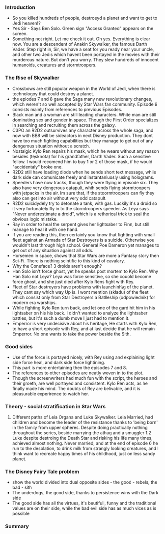 ### Introduction

- So you killed hundreds of people, destroeyd a planet and want to get to Jedi heaven!?
- Yes Sir - Says Ben Solo.
Green sign "Access Granted" appears on the screen.
- Something not right. Let me check it out. Oh yes. Everything is clear now. You are a descendent of Anakin Skywalker, the famous Darth Vader. Step right in, Sir, we have a seat for you ready near your uncle, and other two Jedis which havent been portayed in the movies with their murderous nature. But don't you worry. They slew hundreds of innocent humanoids, creatures and stormtroopers.

### The Rise of Skywalker


- Crossbows are still popular weapon in the World of Jedi, when there is technologoy that could destroy a planet.
- the epiodes 7 and 8 gave the Saga many new revolutionary changes, which weren't so well accepted by Star Wars fan community. Episode 9 consists mainly from references to previous Episodes. 
- Black man and a woman are still leading characters. White man are still dominating sex and gender in space. Though the First Order specializes in searching and recruiting them across the galaxy.
- C3PO an R2D2 outsurvives any character across the whole saga, and now with BB8 will be sideactors in next Disney production. They dont have too much fighting capabilities but they manage to get out of any dengerous situation without a scratch.
- Nostalgic Kylo Ren repairs his mask, which he wears without any reason besides (tęsknota) for his grandfather, Darth Vader. Such a sensitive fellow. I would recomend him to buy 1 or 2 of those mask, if he would "accidentaly" broke one. 
- R2D2 still have loading diods when he sends short text message, while dark side can comunicate freely and instantaniuosly using holograms.
- Speeders have now tracks, though they were flying in episode six. They also have very dengerous catapult, whih sends flying stormtroopers with jetpacks in the air. Im sure that, if the stoormtroopers can fly they also can get into air without very odd catapult. 
- R2D2 suicidydely try to detonate a tank, with gas. Luckily it's a droid so it very fortunately fly in to the stormtroopers speeder.
As Leya says "Never underestimate a droid", which is a rethorical trick to seal the obvious logic mistake.
- Ray in order to heal the serpent gives her lightsaber to Finn, but still manage to heal it with one hand. 
- If you are reading this, then certainly you know that fighting with small fleet against an Armada of Star Destroyers is a suicide. Otherwise you wouldn't last through high school. General Poe Dameron yet manages to get out of any situation against all odds.
- Horsemen in space, shows that Star Wars are more a Fantasy story then Sci-Fi. There is nothing scintific to this kind of cavalary.
- Why the Coneface? 3 droids aren't enough?
- Han Solo isn't force ghost, yet he speaks post mortem to Kylo Ren. Why Han Solo not Leya? Leya was force sensitive, so she couold become force ghost, and she just died after Kylo Rens fight with Rey.
- Fleet of Star destroyers have problems with launchinh\g of the planet. They cant say which way Up is. I wont mention (składu) of the fleet which consist only from Star Destroyers a Batlleship (odpowiednik) for modern era warships.
- While fighting Kylo Ren turn back, and let one of the gard hit him in his lightsaber on his his back. I didn't wanted to analyze the lightsaber battles, but it's such a dumb move I just had to mention it.
- Emperror is very undecisive about his heritage, He starts with Kylo Ren, to have a short episode with Rey, and at last decide that he will remain Emperror. No one wants to take the power beside the Sith.

### Good sides

- Use of the force is portayed nicely, with Rey using and explaining light side force heal, and dark side force lightining.
- This part is more entertaining then the episodes 7 and 8.
- The references to other episodes are neatly woven in to the plot.
- Though the screenwriters had much fun with the script, the heroes and their groeth, are well portayed and consistent. Kylo Ren acts, as he finally made his mind. The doubts of Rey are belivable, and it is pleasurable experirence to watch her.

### Theory - social stratification in Star Wars

1. Different paths of Leia Organa and Luke Skywalker. Leia Married, had children and become the leader of the resistance thanks to 'being born' in the family from upper spheres. Despite doing practically nothing throughout the series, beside marrying the athug and a smuggler
1.2 Luke despite destroing the Death Star and risking his life many times, achieved almost nothing. Never married, and at the end of episode 6 he run to the desolation, to drink milk from strangly looking creatures, and I think want to recreate happy times of his childhood, just on less sandy planet.

### The Disney Fairy Tale problem

- show the world divided into dual opposite sides - the good - rebels, the bad - sith
- The underdogs, the good side, thanks to persistence wins with the Dark side
- The good side has all the virtues, it's beutifull, funny and the traditional values are on their side, while the bad evil side has as much vices as is possible

### Summary

